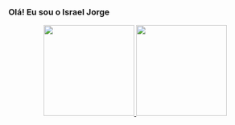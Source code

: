 ### Olá! Eu sou o Israel Jorge 

 <div align="center">
  <a href="https://github.com/IsraelJorge">
  <img height="180em" src="https://github-readme-stats.vercel.app/api?username=IsraelJorge&show_icons=true&theme=dark&include_all_commits=true&count_private=true"/>
  <img height="180em" src="https://github-readme-stats.vercel.app/api/top-langs/?username=IsraelJorge&layout=compact&langs_count=7&theme=dark"/>
 </div>
